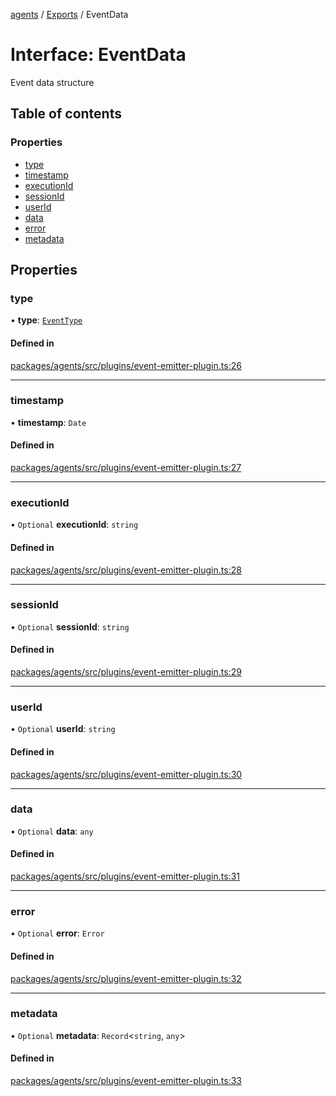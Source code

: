<!-- 
 ⚠️  AUTO-GENERATED FILE - DO NOT EDIT MANUALLY
 This file is automatically generated by scripts/docs-generator.js
 To make changes, edit the source TypeScript files or update the generator script
-->

[agents](../../) / [Exports](../modules) / EventData

# Interface: EventData

Event data structure

## Table of contents

### Properties

- [type](EventData#type)
- [timestamp](EventData#timestamp)
- [executionId](EventData#executionid)
- [sessionId](EventData#sessionid)
- [userId](EventData#userid)
- [data](EventData#data)
- [error](EventData#error)
- [metadata](EventData#metadata)

## Properties

### type

• **type**: [`EventType`](../modules#eventtype)

#### Defined in

[packages/agents/src/plugins/event-emitter-plugin.ts:26](https://github.com/woojubb/robota/blob/c50179e56752f80ea03c64201e29ab12275152bf/packages/agents/src/plugins/event-emitter-plugin.ts#L26)

___

### timestamp

• **timestamp**: `Date`

#### Defined in

[packages/agents/src/plugins/event-emitter-plugin.ts:27](https://github.com/woojubb/robota/blob/c50179e56752f80ea03c64201e29ab12275152bf/packages/agents/src/plugins/event-emitter-plugin.ts#L27)

___

### executionId

• `Optional` **executionId**: `string`

#### Defined in

[packages/agents/src/plugins/event-emitter-plugin.ts:28](https://github.com/woojubb/robota/blob/c50179e56752f80ea03c64201e29ab12275152bf/packages/agents/src/plugins/event-emitter-plugin.ts#L28)

___

### sessionId

• `Optional` **sessionId**: `string`

#### Defined in

[packages/agents/src/plugins/event-emitter-plugin.ts:29](https://github.com/woojubb/robota/blob/c50179e56752f80ea03c64201e29ab12275152bf/packages/agents/src/plugins/event-emitter-plugin.ts#L29)

___

### userId

• `Optional` **userId**: `string`

#### Defined in

[packages/agents/src/plugins/event-emitter-plugin.ts:30](https://github.com/woojubb/robota/blob/c50179e56752f80ea03c64201e29ab12275152bf/packages/agents/src/plugins/event-emitter-plugin.ts#L30)

___

### data

• `Optional` **data**: `any`

#### Defined in

[packages/agents/src/plugins/event-emitter-plugin.ts:31](https://github.com/woojubb/robota/blob/c50179e56752f80ea03c64201e29ab12275152bf/packages/agents/src/plugins/event-emitter-plugin.ts#L31)

___

### error

• `Optional` **error**: `Error`

#### Defined in

[packages/agents/src/plugins/event-emitter-plugin.ts:32](https://github.com/woojubb/robota/blob/c50179e56752f80ea03c64201e29ab12275152bf/packages/agents/src/plugins/event-emitter-plugin.ts#L32)

___

### metadata

• `Optional` **metadata**: `Record`\<`string`, `any`\>

#### Defined in

[packages/agents/src/plugins/event-emitter-plugin.ts:33](https://github.com/woojubb/robota/blob/c50179e56752f80ea03c64201e29ab12275152bf/packages/agents/src/plugins/event-emitter-plugin.ts#L33)
